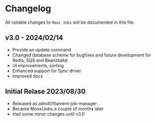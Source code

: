 # Changelog

All notable changes to `Moox Jobs` will be documented in this file.

## v3.0 - 2024/02/14

-   Provide an update command
-   Changed database scheme for bugfixes and future development for Redis, SQS and Beanstalkd
-   UI improvements, sorting
-   Enhanced support for Sync driver
-   Improved docs

## Initial Relase 2023/08/30

-   Released as adrolli/filament-job-manager
-   Became Moox/Jobs a couple of months later
-   Had some minor changes until v3.0
